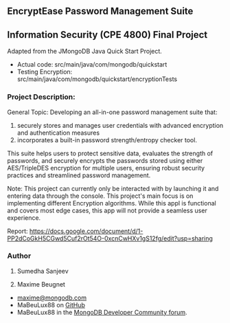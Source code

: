 ## EncryptEase Password Management Suite 
## Information Security (CPE 4800) Final Project

Adapted from the JMongoDB Java Quick Start Project.

- Actual code: src/main/java/com/mongodb/quickstart
- Testing Encryption: src/main/java/com/mongodb/quickstart/encryptionTests

### Project Description:
General Topic: Developing an all-in-one password management suite that: 
1) securely stores and manages user credentials with advanced encryption and
authentication measures
2) incorporates a built-in password strength/entropy checker tool.

This suite helps users to protect sensitive data, evaluates the strength of passwords, and securely encrypts the passwords stored using either AES/TripleDES encryption for multiple users, ensuring robust security practices and streamlined password management.

Note: 
This project can currently only be interacted with by launching it and entering data through the console. This project's main focus is on implementing different Encryption algorithms. While this appl is functional and covers most edge cases, this app will not provide a seamless user experience. 

Report: https://docs.google.com/document/d/1-PP2dCoGkH5CGwd5Cuf2rOt54O-0xcnCwHXv1gS12fg/edit?usp=sharing

### Author

1. Sumedha Sanjeev

2. Maxime Beugnet
- maxime@mongodb.com
- MaBeuLux88 on [GitHub](https://github.com/mabeulux88)
- MaBeuLux88 in the [MongoDB Developer Community forum](https://www.mongodb.com/community/forums/u/MaBeuLux88/summary).
